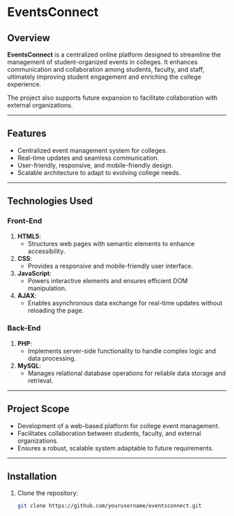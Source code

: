 # EventsConnect

## Overview
**EventsConnect** is a centralized online platform designed to streamline the management of student-organized events in colleges. It enhances communication and collaboration among students, faculty, and staff, ultimately improving student engagement and enriching the college experience. 

The project also supports future expansion to facilitate collaboration with external organizations.

---

## Features
- Centralized event management system for colleges.
- Real-time updates and seamless communication.
- User-friendly, responsive, and mobile-friendly design.
- Scalable architecture to adapt to evolving college needs.

---

## Technologies Used
### Front-End
1. **HTML5**: 
   - Structures web pages with semantic elements to enhance accessibility.
2. **CSS**: 
   - Provides a responsive and mobile-friendly user interface.
3. **JavaScript**: 
   - Powers interactive elements and ensures efficient DOM manipulation.
4. **AJAX**: 
   - Enables asynchronous data exchange for real-time updates without reloading the page.

### Back-End
1. **PHP**: 
   - Implements server-side functionality to handle complex logic and data processing.
2. **MySQL**: 
   - Manages relational database operations for reliable data storage and retrieval.

---

## Project Scope
- Development of a web-based platform for college event management.
- Facilitates collaboration between students, faculty, and external organizations.
- Ensures a robust, scalable system adaptable to future requirements.

---

## Installation
1. Clone the repository:
   ```bash
   git clone https://github.com/yourusername/eventsconnect.git
